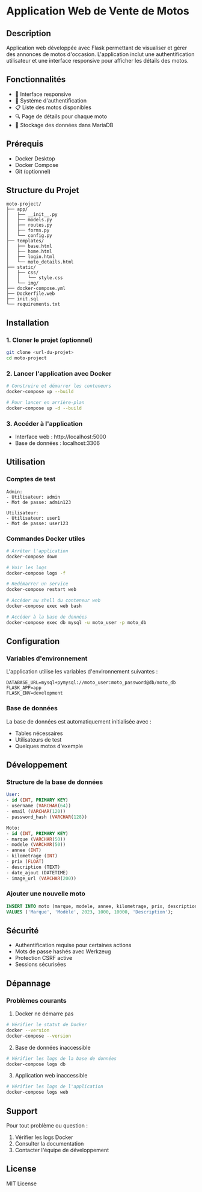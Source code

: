 # Application Web de Vente de Motos

## Description
Application web développée avec Flask permettant de visualiser et gérer des annonces de motos d'occasion. L'application inclut une authentification utilisateur et une interface responsive pour afficher les détails des motos.

## Fonctionnalités
- 📱 Interface responsive
- 🔐 Système d'authentification
- 📋 Liste des motos disponibles
- 🔍 Page de détails pour chaque moto
- 💾 Stockage des données dans MariaDB

## Prérequis
- Docker Desktop
- Docker Compose
- Git (optionnel)

## Structure du Projet
```
moto-project/
├── app/
│   ├── __init__.py
│   ├── models.py
│   ├── routes.py
│   ├── forms.py
│   └── config.py
├── templates/
│   ├── base.html
│   ├── home.html
│   ├── login.html
│   └── moto_details.html
├── static/
│   ├── css/
│   │   └── style.css
│   └── img/
├── docker-compose.yml
├── Dockerfile.web
├── init.sql
└── requirements.txt
```

## Installation

### 1. Cloner le projet (optionnel)
```bash
git clone <url-du-projet>
cd moto-project
```

### 2. Lancer l'application avec Docker
```bash
# Construire et démarrer les conteneurs
docker-compose up --build

# Pour lancer en arrière-plan
docker-compose up -d --build
```

### 3. Accéder à l'application
- Interface web : http://localhost:5000
- Base de données : localhost:3306

## Utilisation

### Comptes de test
```
Admin:
- Utilisateur: admin
- Mot de passe: admin123

Utilisateur:
- Utilisateur: user1
- Mot de passe: user123
```

### Commandes Docker utiles
```bash
# Arrêter l'application
docker-compose down

# Voir les logs
docker-compose logs -f

# Redémarrer un service
docker-compose restart web

# Accéder au shell du conteneur web
docker-compose exec web bash

# Accéder à la base de données
docker-compose exec db mysql -u moto_user -p moto_db
```

## Configuration

### Variables d'environnement
L'application utilise les variables d'environnement suivantes :
```
DATABASE_URL=mysql+pymysql://moto_user:moto_password@db/moto_db
FLASK_APP=app
FLASK_ENV=development
```

### Base de données
La base de données est automatiquement initialisée avec :
- Tables nécessaires
- Utilisateurs de test
- Quelques motos d'exemple

## Développement

### Structure de la base de données
```sql
User:
- id (INT, PRIMARY KEY)
- username (VARCHAR(64))
- email (VARCHAR(120))
- password_hash (VARCHAR(128))

Moto:
- id (INT, PRIMARY KEY)
- marque (VARCHAR(50))
- modele (VARCHAR(50))
- annee (INT)
- kilometrage (INT)
- prix (FLOAT)
- description (TEXT)
- date_ajout (DATETIME)
- image_url (VARCHAR(200))
```

### Ajouter une nouvelle moto
```sql
INSERT INTO moto (marque, modele, annee, kilometrage, prix, description)
VALUES ('Marque', 'Modèle', 2023, 1000, 10000, 'Description');
```

## Sécurité
- Authentification requise pour certaines actions
- Mots de passe hashés avec Werkzeug
- Protection CSRF active
- Sessions sécurisées

## Dépannage

### Problèmes courants

1. Docker ne démarre pas
```bash
# Vérifier le statut de Docker
docker --version
docker-compose --version
```

2. Base de données inaccessible
```bash
# Vérifier les logs de la base de données
docker-compose logs db
```

3. Application web inaccessible
```bash
# Vérifier les logs de l'application
docker-compose logs web
```

## Support

Pour tout problème ou question :
1. Vérifier les logs Docker
2. Consulter la documentation
3. Contacter l'équipe de développement

## License
MIT License
